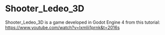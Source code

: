 # Shooter_Ledeo_3D
Shooter_Ledeo_3D is a game developed in Godot Engine 4 from this tutorial: https://www.youtube.com/watch?v=lxmIii1prnk&t=2016s
